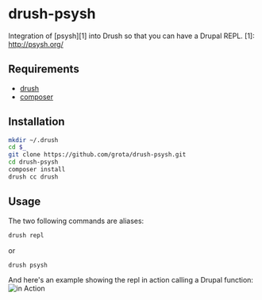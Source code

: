 drush-psysh
===========

Integration of [psysh][1] into Drush so that you can have a Drupal REPL.
[1]: http://psysh.org/

## Requirements

* [drush][2]
* [composer][3]

[2]: https://github.com/drush-ops/drush
[3]: https://getcomposer.org

## Installation

```bash
mkdir ~/.drush
cd $_
git clone https://github.com/grota/drush-psysh.git
cd drush-psysh
composer install
drush cc drush
```

## Usage

The two following commands are aliases:
```bash
drush repl
```
or
```bash
drush psysh
```

And here's an example showing the repl in action calling a Drupal function:
![in Action](https://github.com/grota/drush-psysh/raw/7.x-1.x/drush-psysh.png)
